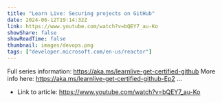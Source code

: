 ```yaml
---
title: "Learn Live: Securing projects on GitHub"
date: 2024-06-12T19:14:32Z
link: https://www.youtube.com/watch?v=bQEY7_au-Ko
showShare: false
showReadTime: false
thumbnail: images/devops.png
tags: ["developer.microsoft.com/en-us/reactor"]
---
```

Full series information: https://aka.ms/learnlive-get-certified-github More info here: https://aka.ms/learnlive-get-certified-github-Ep2 ...

- Link to article: https://www.youtube.com/watch?v=bQEY7_au-Ko